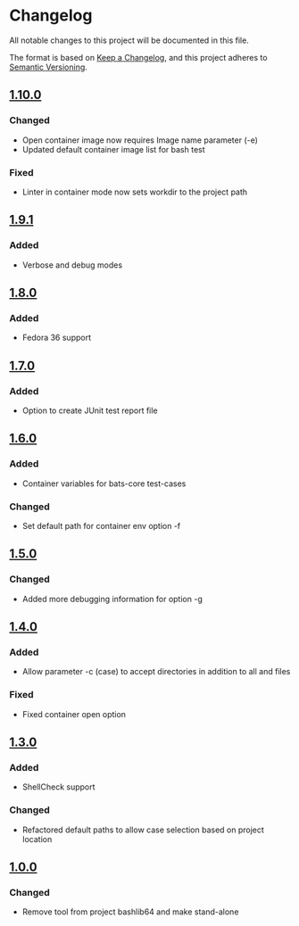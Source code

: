 # Changelog

All notable changes to this project will be documented in this file.

The format is based on [Keep a Changelog](https://keepachangelog.com/en/1.0.0/),
and this project adheres to [Semantic Versioning](https://semver.org/spec/v2.0.0.html).

## [1.10.0]

### Changed

- Open container image now requires Image name parameter (-e)
- Updated default container image list for bash test

### Fixed

- Linter in container mode now sets workdir to the project path

## [1.9.1]

### Added

- Verbose and debug modes

## [1.8.0]

### Added

- Fedora 36 support

## [1.7.0]

### Added

- Option to create JUnit test report file

## [1.6.0]

### Added

- Container variables for bats-core test-cases

### Changed

- Set default path for container env option -f

## [1.5.0]

### Changed

- Added more debugging information for option -g

## [1.4.0]

### Added

- Allow parameter -c (case) to accept directories in addition to all and files

### Fixed

- Fixed container open option

## [1.3.0]

### Added

- ShellCheck support

### Changed

- Refactored default paths to allow case selection based on project location

## [1.0.0]

### Changed

- Remove tool from project bashlib64 and make stand-alone

[1.10.0]: https://github.com/automation64/testmansh/compare/1.9.1...1.10.0
[1.9.1]: https://github.com/automation64/testmansh/compare/1.8.0...1.9.1
[1.8.0]: https://github.com/automation64/testmansh/compare/1.7.0...1.8.0
[1.7.0]: https://github.com/automation64/testmansh/compare/1.6.0...1.7.0
[1.6.0]: https://github.com/automation64/testmansh/compare/1.5.0...1.6.0
[1.5.0]: https://github.com/automation64/testmansh/compare/1.4.0...1.5.0
[1.4.0]: https://github.com/automation64/testmansh/compare/1.3.0...1.4.0
[1.3.0]: https://github.com/automation64/testmansh/compare/1.0.0...1.3.0
[1.0.0]: https://github.com/automation64/testmansh/releases/tag/1.0.0
